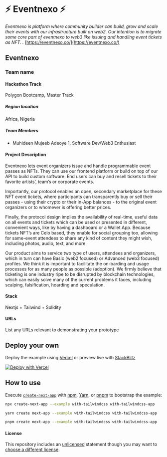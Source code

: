 
# ⚡ Eventnexo ⚡
_Eventnexo is platform where community builder can build, grow and scale their events with our infrastructure built on web2. Our intention is to migrate some core part of eventnexo to web3 like issuing and handling event tickets as NFT.
._
[https://eventnexo.co/](https://eventnexo.co/)

## Eventnexo
### Team name
#### Hackathon Track
Polygon Bootcamp, Master Track

##### Region location
Africa, Nigeria

##### Team Members
- Muhideen Mujeeb Adeoye 1, Software Dev/Web3 Enthusiast

#### Project Description
Eventnexo lets event organizers issue and handle programmable event passes as NFTs. They can use our frontend platform or build on top of our API to build custom software. End users can buy and resell tickets to their favorite artists’, team’s or corporate events.

Importantly, our protocol enables an open, secondary marketplace for these NFT event tickets, where participants can transparently buy or sell their passes - using their crypto or their in-App balances - to the original event organizers or to whomever is offering better prices.

Finally, the protocol design implies the availability of real-time, useful data on all events and tickets which can be used or presented in different, convenient ways, like by having a dashboard or a Wallet App. Because tickets NFT’s are Celo based, they enable for social grouping too, allowing for same-event attendees to share any kind of content they might wish, including photos, audio, text, and more.

Our product aims to service two type of users, attendees and organizers, which in turn can have Basic (web2 focused) or Advanced (web3 focused) profiles. We think it is important to facilitate the on-barding and usage processes for as many people as possible (adoption). We firmly believe that ticketing is one industry ripe to be disrupted by blockchain technologies, which can easily solve many of the current problems it faces, including scalping, falsification, hoarding and speculation.

#### Stack
Nextjs + Tailwind + Solidity

#### URLs
List any URLs relevant to demonstrating your prototype

## Deploy your own

Deploy the example using [Vercel](https://vercel.com?utm_source=github&utm_medium=readme&utm_campaign=next-example) or preview live with [StackBlitz](https://stackblitz.com/github/vercel/next.js/tree/canary/examples/with-tailwindcss)

[![Deploy with Vercel](https://vercel.com/button)](https://vercel.com/new/git/external?repository-url=https://github.com/vercel/next.js/tree/canary/examples/with-tailwindcss&project-name=with-tailwindcss&repository-name=with-tailwindcss)

## How to use

Execute [`create-next-app`](https://github.com/vercel/next.js/tree/canary/packages/create-next-app) with [npm](https://docs.npmjs.com/cli/init), [Yarn](https://yarnpkg.com/lang/en/docs/cli/create/), or [pnpm](https://pnpm.io) to bootstrap the example:

```bash
npx create-next-app --example with-tailwindcss with-tailwindcss-app
```

```bash
yarn create next-app --example with-tailwindcss with-tailwindcss-app
```

```bash
pnpm create next-app --example with-tailwindcss with-tailwindcss-app
```

#### License
This repository includes an [unlicensed](http://unlicense.org/) statement though you may want to [choose a different license](https://choosealicense.com/).

